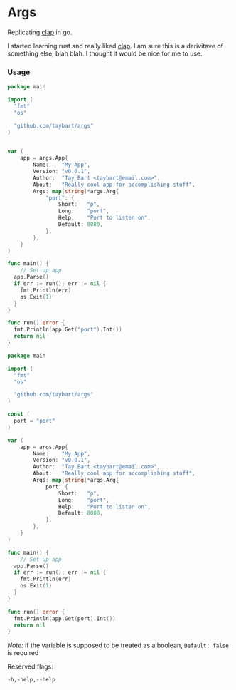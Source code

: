 # Args

Replicating [clap](https://github.com/clap-rs/clap) in go.

I started learning rust and really liked [clap](https://github.com/clap-rs/clap). I am sure this is a derivitave of something else, blah blah. I thought it would be nice for me to use.

### Usage

```go
package main

import (
  "fmt"
  "os"

  "github.com/taybart/args"
)


var (
	app = args.App{
		Name:    "My App",
		Version: "v0.0.1",
		Author:  "Tay Bart <taybart@email.com>",
		About:   "Really cool app for accomplishing stuff",
		Args: map[string]*args.Arg{
			"port": {
				Short:   "p",
				Long:    "port",
				Help:    "Port to listen on",
				Default: 8080,
			},
		},
	}
)

func main() {
	// Set up app
  app.Parse()
  if err := run(); err != nil {
    fmt.Println(err)
    os.Exit(1)
  }
}

func run() error {
  fmt.Println(app.Get("port").Int())
  return nil
}
```

```go
package main

import (
  "fmt"
  "os"

  "github.com/taybart/args"
)

const (
  port = "port"
)

var (
	app = args.App{
		Name:    "My App",
		Version: "v0.0.1",
		Author:  "Tay Bart <taybart@email.com>",
		About:   "Really cool app for accomplishing stuff",
		Args: map[string]*args.Arg{
			port: {
				Short:   "p",
				Long:    "port",
				Help:    "Port to listen on",
				Default: 8080,
			},
		},
	}
)

func main() {
	// Set up app
  app.Parse()
  if err := run(); err != nil {
    fmt.Println(err)
    os.Exit(1)
  }
}

func run() error {
  fmt.Println(app.Get(port).Int())
  return nil
}
```


*Note:* if the variable is supposed to be treated as a boolean, `Default: false` is required 

Reserved flags:

`-h,-help,--help`
